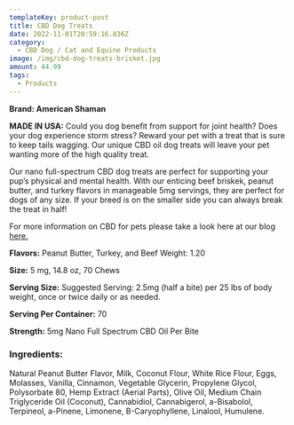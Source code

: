 ```yaml
---
templateKey: product-post
title: CBD Dog Treats
date: 2022-11-01T20:59:16.836Z
category:
  - CBD Dog / Cat and Equine Products
image: /img/cbd-dog-treats-brisket.jpg
amount: 44.99
tags:
  - Products
---
```



**Brand: American Shaman**

**MADE IN USA:** Could you dog benefit from support for joint health?  Does your dog experience storm stress? Reward your pet with a treat that is sure to keep tails wagging. Our unique CBD oil dog treats will leave your pet wanting more of the high quality treat.

Our nano full-spectrum CBD dog treats are perfect for supporting your pup’s physical and mental  health. With our enticing beef briskek, peanut butter,  and turkey  flavors in manageable 5mg servings, they are perfect for dogs of any size. If your breed is on the smaller  side you can always break the treat in half! 

For more information on CBD for pets please take a look here at our blog [here.](https://capitalamericanshaman.com/blog/cbd-oil-for-pets/)

**Flavors:** Peanut Butter, Turkey, and Beef Weight: 1.20

**Size:** 5 mg, 14.8 oz, 70 Chews

**Serving Size:** Suggested Serving: 2.5mg (half a bite) per 25 lbs of body weight, once or twice daily or as needed.

**Serving Per Container:** 70

**Strength:** 5mg Nano Full Spectrum CBD Oil Per Bite 

### **Ingredients:**

Natural Peanut Butter Flavor, Milk, Coconut Flour, White Rice Flour, Eggs, Molasses, Vanilla, Cinnamon, Vegetable Glycerin, Propylene Glycol, Polysorbate 80, Hemp Extract (Aerial Parts), Olive Oil, Medium Chain Triglyceride Oil (Coconut), Cannabidiol, Cannabigerol, a-Bisabolol, Terpineol, a-Pinene, Limonene, B-Caryophyllene, Linalool, Humulene.